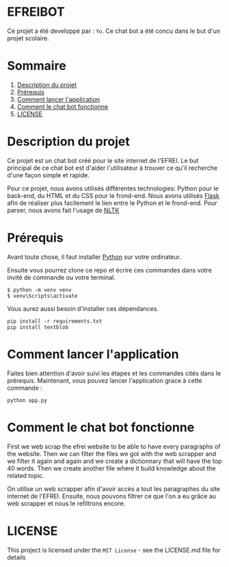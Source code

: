 # EFREIBOT
Ce projet a été developpé par : `Yo`. 
Ce chat bot a été concu dans le but d'un projet scolaire.
  
# Sommaire

1. [Description du projet](#Description-du-projet)
2. [Prérequis](#Prérequis)
3. [Comment lancer l'application](#Comment-lancer-lapp)
4. [Comment le chat bot fonctionne](#Comment-ca-fonctionne)
5. [LICENSE](#LICENSE)

# Description du projet

Ce projet est un chat bot créé pour le site internet de l'EFREI. Le but principal de ce chat bot est d'aider l'utilisateur à trouver ce qu'il recherche d'une façon simple et rapide.

Pour ce projet, nous avons utilisés différentes technologies: Python pour le back-end, du HTML et du CSS pour le frond-end. Nous avons utilisés [Flask](https://flask.palletsprojects.com/en/2.0.x/) afin de réaliser plus facilement le lien entre le Python et le frond-end. Pour parser, nous avons fait l'usage de [NLTK](https://www.nltk.org/)

# Prérequis

Avant toute chose, il faut installer [Python](https://www.python.org/downloads/) sur votre ordinateur.

Ensuite vous pourrez clone ce repo et écrire ces commandes dans votre invité de commande ou votre terminal.

```
$ python -m venv venv
$ venv\Scripts\activate
```

Vous aurez aussi besoin d'installer ces dépendances.

```
pip install -r requirements.txt
pip install textblob
```

# Comment lancer l'application

Faites bien attention d'avoir suivi les étapes et les commandes cités dans le prérequis. Maintenant, vous pouvez lancer l'application grace à cette commande :
```
python app.py
```

# Comment le chat bot fonctionne

First we web scrap the efrei website to be able to have every paragraphs of the website. Then we can filter the files we got with the web scrapper and we filter it again and again and we create a dictionnary that will have the top 40 words. Then we create another file where it build knowledge about the related topic.

On utilise un web scrapper afin d'avoir accès a tout les paragraphes du site internet de l'EFREI. Ensuite, nous pouvons filtrer ce que l'on a eu grâce au web scrapper et nous le refiltrons encore. 

# LICENSE

This project is licensed under the `MIT License` - see the LICENSE.md file for details
